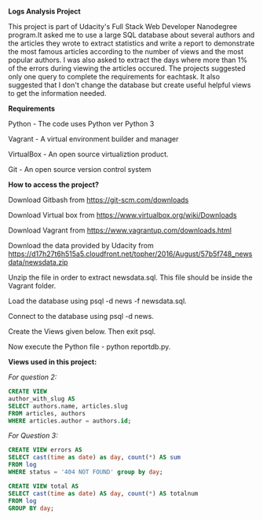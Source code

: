 **Logs Analysis Project**

This project is part of Udacity's Full Stack Web Developer Nanodegree program.It asked me to use a large SQL database about several authors and the articles they wrote to extract statistics and write a report to demonstrate the most famous articles according to the number of views and the most popular authors. I was also asked to extract the days where more than 1% of the errors during viewing the articles occured. The projects suggested only one query to complete the requirements for eachtask. It also suggested that I don't change the database but create useful helpful views to get the information needed.

**Requirements**

Python - The code uses Python ver Python 3

Vagrant - A virtual environment builder and manager

VirtualBox - An open source virtualiztion product.

Git - An open source version control system

**How to access the project?**


Download Gitbash from https://git-scm.com/downloads

Download Virtual box from https://www.virtualbox.org/wiki/Downloads

Download Vagrant from https://www.vagrantup.com/downloads.html

Download the data provided by Udacity from https://d17h27t6h515a5.cloudfront.net/topher/2016/August/57b5f748_newsdata/newsdata.zip

Unzip the file in order to extract newsdata.sql. This file should be inside the Vagrant folder.

Load the database using psql -d news -f newsdata.sql.

Connect to the database using psql -d news.

Create the Views given below. Then exit psql.

Now execute the Python file - python reportdb.py.


**Views used in this project:**

_For question 2:_

```sql
CREATE VIEW
author_with_slug AS
SELECT authors.name, articles.slug
FROM articles, authors
WHERE articles.author = authors.id;
```

_For Question 3:_

```sql
CREATE VIEW errors AS
SELECT cast(time as date) as day, count(*) AS sum 
FROM log 
WHERE status = '404 NOT FOUND' group by day;
```

```sql
CREATE VIEW total AS
SELECT cast(time as date) AS day, count(*) AS totalnum
FROM log 
GROUP BY day;
```

